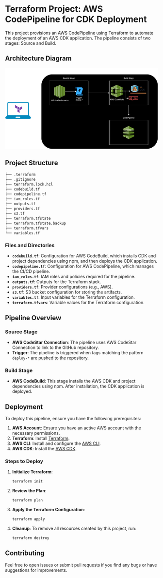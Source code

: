 # Terraform Project: AWS CodePipeline for CDK Deployment

This project provisions an AWS CodePipeline using Terraform to automate the deployment of an AWS CDK application. The pipeline consists of two stages: Source and Build.

## Architecture Diagram

![AWS Architecture Diagram](https://github.com/imshahidmahmood/deploy-backend-cdk-tf-pipeline-/blob/main/AWS%20CodePipeline%20Structure.drawio.png)

## Project Structure
    ├── .terraform
    ├── .gitignore
    ├── terraform.lock.hcl
    ├── codebuild.tf
    ├── codepipeline.tf
    ├── iam_roles.tf
    ├── outputs.tf
    ├── providers.tf
    ├── s3.tf
    ├── terraform.tfstate
    ├── terraform.tfstate.backup
    ├── terraform.tfvars
    └── variables.tf


### Files and Directories

- **`codebuild.tf`**: Configuration for AWS CodeBuild, which installs CDK and project dependencies using npm, and then deploys the CDK application.
- **`codepipeline.tf`**: Configuration for AWS CodePipeline, which manages the CI/CD pipeline.
- **`iam_roles.tf`**: IAM roles and policies required for the pipeline.
- **`outputs.tf`**: Outputs for the Terraform stack.
- **`providers.tf`**: Provider configurations (e.g., AWS).
- **`s3.tf`**: S3 bucket configuration for storing the artifacts.
- **`variables.tf`**: Input variables for the Terraform configuration.
- **`terraform.tfvars`**: Variable values for the Terraform configuration.

## Pipeline Overview

### Source Stage

- **AWS CodeStar Connection**: The pipeline uses AWS CodeStar Connection to link to the GitHub repository.
- **Trigger**: The pipeline is triggered when tags matching the pattern `deploy-*` are pushed to the repository.

### Build Stage

- **AWS CodeBuild**: This stage installs the AWS CDK and project dependencies using npm. After installation, the CDK application is deployed.

## Deployment

To deploy this pipeline, ensure you have the following prerequisites:

1. **AWS Account**: Ensure you have an active AWS account with the necessary permissions.
2. **Terraform**: Install [Terraform](https://www.terraform.io/downloads).
3. **AWS CLI**: Install and configure the [AWS CLI](https://aws.amazon.com/cli/).
4. **AWS CDK**: Install the [AWS CDK](https://docs.aws.amazon.com/cdk/latest/guide/cli.html).

### Steps to Deploy

1. **Initialize Terraform**:
    ```bash
    terraform init
    ```

2. **Review the Plan**:
    ```bash
    terraform plan
    ```

3. **Apply the Terraform Configuration**:
    ```bash
    terraform apply
    ```

4. **Cleanup**:
    To remove all resources created by this project, run:
    ```bash
    terraform destroy
    ```

## Contributing

Feel free to open issues or submit pull requests if you find any bugs or have suggestions for improvements.
